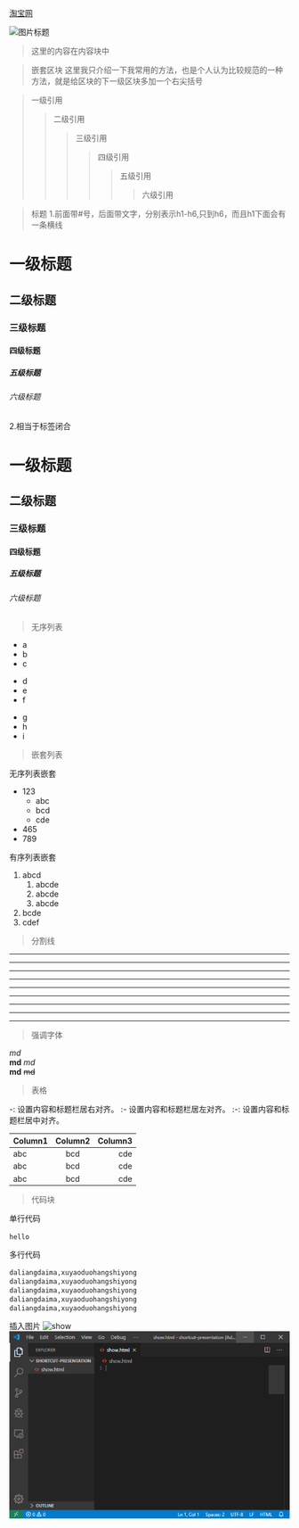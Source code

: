 [淘宝网](http://www.taobao.com/)

![图片标题](http://shuju.taobao.ali.com/images/web/tsj_main_dirc_img.png)

> 这里的内容在内容块中

> 嵌套区块
这里我只介绍一下我常用的方法，也是个人认为比较规范的一种方法，就是给区块的下一级区块多加一个右尖括号

 > 一级引用
 >> 二级引用
 >>> 三级引用
 >>>> 四级引用
 >>>>> 五级引用
 >>>>>> 六级引用

> 标题
1.前面带#号，后面带文字，分别表示h1-h6,只到h6，而且h1下面会有一条横线
 # 一级标题
 ## 二级标题
 ### 三级标题
 #### 四级标题
 ##### 五级标题
 ###### 六级标题
 2.相当于标签闭合
 # 一级标题 #
 ## 二级标题 ##
 ### 三级标题 ###
 #### 四级标题 ####
 ##### 五级标题 #####
 ###### 六级标题 #####
 
 > 无序列表
 
 + a
 + b
 + c
 
 - d
 - e
 - f
 
 * g
 * h
 * i
 
 > 嵌套列表

无序列表嵌套
 + 123
     + abc
     + bcd
     + cde
 + 465
 + 789

有序列表嵌套
 1. abcd
     1. abcde
     2. abcde
     3. abcde
 2. bcde
 3. cdef
 
 
> 分割线
---
- - -
------
***
* * *
******
___
_ _ _
______
 
> 强调字体
 
*md*    
**md**
_md_   
__md__
~~md~~

> 表格

-: 设置内容和标题栏居右对齐。
:- 设置内容和标题栏居左对齐。
:-: 设置内容和标题栏居中对齐。

|Column1|Column2|Column3|
|:-----|:-----:|-----:|
|abc|bcd|cde|
|abc|bcd|cde|
|abc|bcd|cde|
 

 > 代码块

单行代码

`hello`

多行代码

```
daliangdaima,xuyaoduohangshiyong
daliangdaima,xuyaoduohangshiyong
daliangdaima,xuyaoduohangshiyong
daliangdaima,xuyaoduohangshiyong
daliangdaima,xuyaoduohangshiyong 
```
插入图片
<img src="https://n.sinaimg.cn/tech/transform/50/w435h415/20200211/66a2-ipfprtp5563490.gif" alt="show" />
<img src="./imgs/10001.gif" alt="show" />
 
 